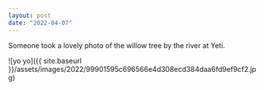 ```yaml
---
layout: post
date: "2022-04-07"
---
```


Someone took a lovely photo of the willow tree by the river at Yeti.

![yo yo]({{ site.baseurl }}/assets/images/2022/99901595c696566e4d308ecd384daa6fd9ef9cf2.jpg)
